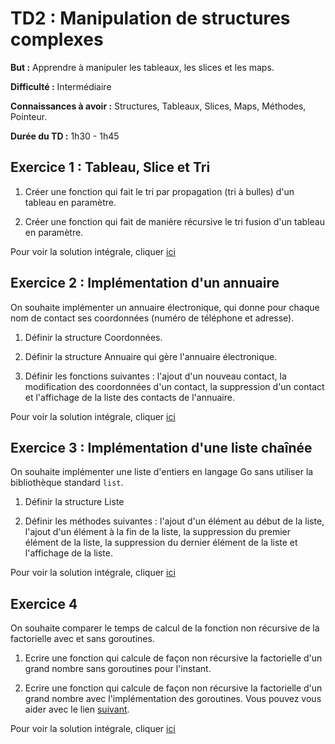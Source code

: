 # TD2 : Manipulation de structures complexes

__But :__ Apprendre à manipuler les tableaux, les slices et les maps. 

__Difficulté :__ Intermédiaire

__Connaissances à avoir :__ Structures, Tableaux, Slices, Maps, Méthodes, Pointeur.

__Durée du TD :__ 1h30 - 1h45

## Exercice 1 : Tableau, Slice et Tri

1. Créer une fonction qui fait le tri par propagation (tri à bulles) d'un tableau en paramètre. 

2. Créer une fonction qui fait de manière récursive le tri fusion d'un tableau en paramètre. 

Pour voir la solution intégrale, cliquer [ici](exo2.1/solution_exo2.1.md)

## Exercice 2 : Implémentation d'un annuaire

On souhaite implémenter un annuaire électronique, qui donne pour chaque nom de contact ses coordonnées (numéro de téléphone et adresse). 

1. Définir la structure Coordonnées. 

2. Définir la structure Annuaire qui gère l'annuaire électronique. 

3. Définir les fonctions suivantes : l'ajout d'un nouveau contact, la modification des coordonnées d'un contact, la suppression d'un contact et l'affichage de la liste des contacts de l'annuaire. 

Pour voir la solution intégrale, cliquer [ici](exo2.2/solution_exo2.2.md)

## Exercice 3 : Implémentation d'une liste chaînée

On souhaite implémenter une liste d'entiers en langage Go sans utiliser la bibliothèque standard `list`.

1. Définir la structure Liste

2. Définir les méthodes suivantes : l'ajout d'un élément au début de la liste, l'ajout d'un élément à la fin de la liste, la suppression du premier élément de la liste, la suppression du dernier élément de la liste et l'affichage de la liste. 

Pour voir la solution intégrale, cliquer [ici](exo2.3/solution_exo2.3.md)

## Exercice 4 

On souhaite comparer le temps de calcul de la fonction non récursive de la factorielle avec et sans goroutines. 

1. Ecrire une fonction qui calcule de façon non récursive la factorielle d'un grand nombre sans goroutines pour l'instant. 

2. Ecrire une fonction qui calcule de façon non récursive la factorielle d'un grand nombre avec l'implémentation des goroutines. Vous pouvez vous aider avec le lien [suivant](https://fr.wikibooks.org/wiki/Programmation_en_Go/Goroutines). 

Pour voir la solution intégrale, cliquer [ici](exo2.4/solution_exo2.4.md)
